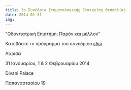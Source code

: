 ```yaml
---
title: 3ο Συνέδριο Στοματολογικής Εταιρείας Θεσσαλίας
date: 2014-01-31
img: 
---
```

"Οδοντιατρική Επιστήμη: Παρόν και μέλλον"

Κατεβάστε το πρόγραμμα του συνεδρίου [εδώ]({{site.baseurl}}/files/docs/events-2014-01-31-59.pdf).

Λάρισα

31 Ιανουαρίου, 1 & 2 Φεβρουαρίου 2014

Divani Palace

Παπαναστασίου 19
